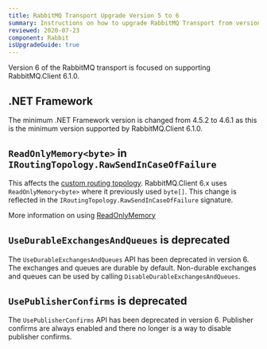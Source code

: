 ```yaml
---
title: RabbitMQ Transport Upgrade Version 5 to 6
summary: Instructions on how to upgrade RabbitMQ Transport from version 5 to 6.
reviewed: 2020-07-23
component: Rabbit
isUpgradeGuide: true
---
```


Version 6 of the RabbitMQ transport is focused on supporting RabbitMQ.Client 6.1.0.

## .NET Framework

The minimum .NET Framework version is changed from 4.5.2 to 4.6.1 as this is the minimum version supported by RabbitMQ.Client 6.1.0.

## `ReadOnlyMemory<byte>` in `IRoutingTopology.RawSendInCaseOfFailure`

This affects the [custom routing topology](/transports/rabbitmq/routing-topology.md#custom-routing-topology). RabbitMQ.Client 6.x uses `ReadOnlyMemory<byte>` where it previously used `byte[]`. This change is reflected in the `IRoutingTopology.RawSendInCaseOfFailure` signature.

More information on using [ReadOnlyMemory<T>](https://docs.microsoft.com/en-us/dotnet/standard/memory-and-spans/memory-t-usage-guidelines)

## `UseDurableExchangesAndQueues` is deprecated

The `UseDurableExchangesAndQueues` API has been deprecated in version 6. The exchanges and queues are durable by default. Non-durable exchanges and queues can be used by calling `DisableDurableExchangesAndQueues`.

## `UsePublisherConfirms` is deprecated

The `UsePublisherConfirms` API has been deprecated in version 6. Publisher confirms are always enabled and there no longer is a way to disable publisher confirms.
